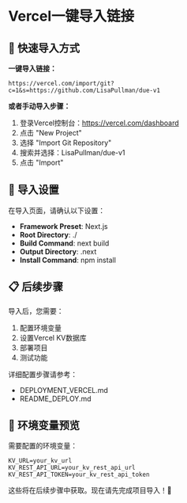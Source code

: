 # Vercel一键导入链接

## 🚀 快速导入方式

**一键导入链接：**
```
https://vercel.com/import/git?c=1&s=https://github.com/LisaPullman/due-v1
```

**或者手动导入步骤：**

1. 登录Vercel控制台：https://vercel.com/dashboard
2. 点击 "New Project"
3. 选择 "Import Git Repository"
4. 搜索并选择：LisaPullman/due-v1
5. 点击 "Import"

## 🔧 导入设置

在导入页面，请确认以下设置：

- **Framework Preset**: Next.js
- **Root Directory**: ./
- **Build Command**: next build
- **Output Directory**: .next
- **Install Command**: npm install

## 📋 后续步骤

导入后，您需要：

1. 配置环境变量
2. 设置Vercel KV数据库
3. 部署项目
4. 测试功能

详细配置步骤请参考：
- DEPLOYMENT_VERCEL.md
- README_DEPLOY.md

## 🎯 环境变量预览

需要配置的环境变量：
```
KV_URL=your_kv_url
KV_REST_API_URL=your_kv_rest_api_url
KV_REST_API_TOKEN=your_kv_rest_api_token
```

这些将在后续步骤中获取。现在请先完成项目导入！🚀